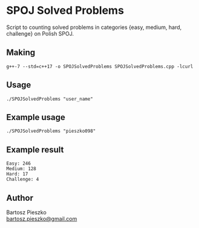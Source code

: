 # SPOJ Solved Problems
Script to counting solved problems in categories {easy, medium, hard, challenge} on Polish SPOJ.

## Making
```
g++-7 --std=c++17 -o SPOJSolvedProblems SPOJSolvedProblems.cpp -lcurl
```

## Usage
```
./SPOJSolvedProblems "user_name"
```

## Example usage
```
./SPOJSolvedProblems "pieszko098"
```

## Example result
```
Easy: 246
Medium: 128
Hard: 17
Challenge: 4
```

## Author
Bartosz Pieszko<br/>
bartosz.pieszko@gmail.com
